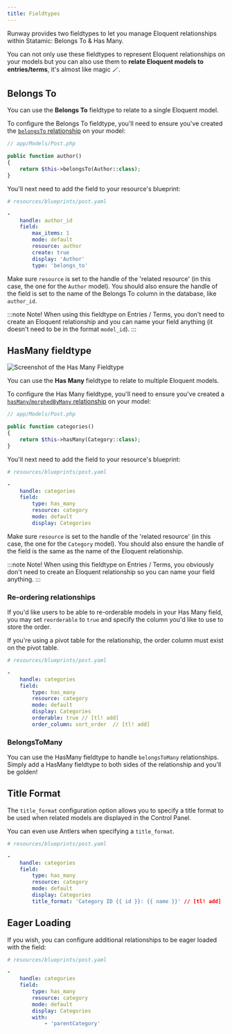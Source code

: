 ```yaml
---
title: Fieldtypes
---
```


Runway provides two fieldtypes to let you manage Eloquent relationships within Statamic: Belongs To & Has Many.

You can not only use these fieldtypes to represent Eloquent relationships on your models but you can also use them to **relate Eloquent models to entries/terms**, it's almost like magic 🪄.

## Belongs To

You can use the **Belongs To** fieldtype to relate to a single Eloquent model.

To configure the Belongs To fieldtype, you'll need to ensure you've created the [`belongsTo` relationship](https://laravel.com/docs/master/eloquent-relationships#one-to-many-inverse) on your model:

```php
// app/Models/Post.php

public function author()
{
    return $this->belongsTo(Author::class);
}
```

You'll next need to add the field to your resource's blueprint:

```yaml
# resources/blueprints/post.yaml

-
    handle: author_id
    field:
        max_items: 1
        mode: default
        resource: author
        create: true
        display: 'Author'
        type: 'belongs_to'
```

Make sure `resource` is set to the handle of the 'related resource' (in this case, the one for the `Author` model). You should also ensure the handle of the field is set to the name of the Belongs To column in the database, like `author_id`.

:::note Note!
When using this fieldtype on Entries / Terms, you don't need to create an Eloquent relationship and you can name your field anything (it doesn't need to be in the format `model_id`).
:::


## HasMany fieldtype

![Screenshot of the Has Many Fieldtype](/img/runway/has-many-fieldtype.png)

You can use the **Has Many** fieldtype to relate to multiple Eloquent models.

To configure the Has Many fieldtype, you'll need to ensure you've created a [`hasMany`/`morphedByMany` relationship](https://laravel.com/docs/master/eloquent-factories#has-many-relationships) on your model:

```php
// app/Models/Post.php

public function categories()
{
    return $this->hasMany(Category::class);
}
```

You'll next need to add the field to your resource's blueprint:

```yaml
# resources/blueprints/post.yaml

-
    handle: categories
    field:
        type: has_many
        resource: category
        mode: default
        display: Categories
```

Make sure `resource` is set to the handle of the 'related resource' (in this case, the one for the `Category` model). You should also ensure the handle of the field is the same as the name of the Eloquent relationship.

:::note Note!
When using this fieldtype on Entries / Terms, you obviously don't need to create an Eloquent relationship so you can name your field anything.
:::

### Re-ordering relationships

If you'd like users to be able to re-orderable models in your Has Many field, you may set `reorderable` to `true` and specify the column you'd like to use to store the order.

If you're using a pivot table for the relationship, the order column must exist on the pivot table.

```yaml
# resources/blueprints/post.yaml

-
    handle: categories
    field:
        type: has_many
        resource: category
        mode: default
        display: Categories
        orderable: true // [tl! add]
        order_column: sort_order  // [tl! add]
```

### BelongsToMany

You can use the HasMany fieldtype to handle `belongsToMany` relationships. Simply add a HasMany fieldtype to both sides of the relationship and you'll be golden!

## Title Format

The `title_format` configuration option allows you to specify a title format to be used when related models are displayed in the Control Panel.

You can even use Antlers when specifying a `title_format`.

```yaml
# resources/blueprints/post.yaml

-
    handle: categories
    field:
        type: has_many
        resource: category
        mode: default
        display: Categories
        title_format: 'Category ID {{ id }}: {{ name }}' // [tl! add]
```

## Eager Loading

If you wish, you can configure additional relationships to be eager loaded with the field:

```yaml
# resources/blueprints/post.yaml

-
    handle: categories
    field:
        type: has_many
        resource: category
        mode: default
        display: Categories
        with:
            - 'parentCategory'
```
